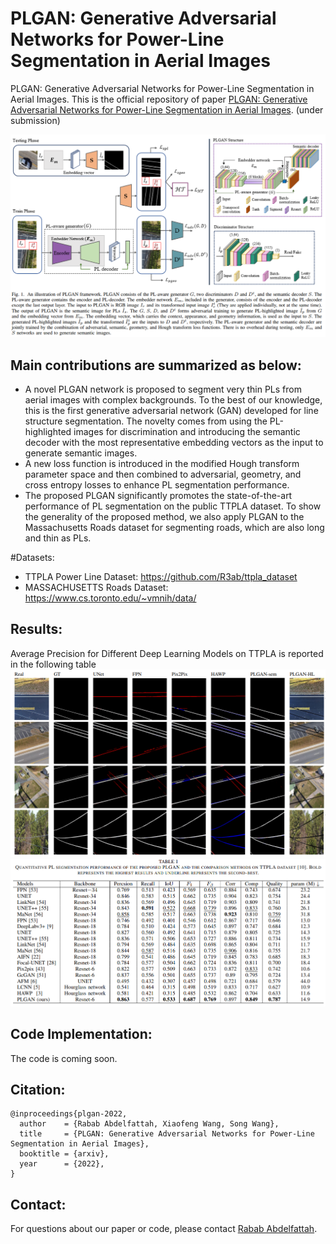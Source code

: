 # PLGAN: Generative Adversarial Networks for Power-Line Segmentation in Aerial Images

PLGAN: Generative Adversarial Networks for Power-Line Segmentation in Aerial Images. 
This is the official repository of paper [PLGAN: Generative Adversarial Networks for Power-Line Segmentation in Aerial Images](https://arxiv.org/abs/2204.07243). (under submission)

![Screenshot](PLGAN.png)

## Main contributions are summarized as below:
* A novel PLGAN network is proposed to segment very thin PLs from aerial images with complex backgrounds. To the best of our knowledge, this is the first generative adversarial network (GAN) developed for line structure segmentation. The novelty comes from using the PL-highlighted images for discrimination and introducing the semantic decoder with the most representative embedding vectors as the input to generate semantic images.
* A new loss function is introduced in the modified Hough transform parameter space and then combined to adversarial, geometry, and cross entropy losses to enhance PL segmentation performance.
* The proposed PLGAN significantly promotes the state-of-the-art performance of PL segmentation on the public TTPLA dataset. To show the generality of the proposed method, we also apply PLGAN to the Massachusetts Roads dataset for segmenting roads, which are also long and thin as PLs.

#Datasets:
* TTPLA Power Line Dataset: 
   https://github.com/R3ab/ttpla_dataset
* MASSACHUSETTS Roads Dataset:   https://www.cs.toronto.edu/~vmnih/data/ 
## Results:

Average Precision for Different Deep Learning Models on TTPLA is reported in the following table
![results](results_PL.png)
![results](results.png)


## Code Implementation:
   The code is coming soon.
   
## Citation:
```
@inproceedings{plgan-2022,
  author    = {Rabab Abdelfattah, Xiaofeng Wang, Song Wang},
  title     = {PLGAN: Generative Adversarial Networks for Power-Line Segmentation in Aerial Images},
  booktitle = {arxiv},
  year      = {2022},
}
```
## Contact:
For questions about our paper or code, please contact [Rabab Abdelfattah](rabab@email.sc.edu).
